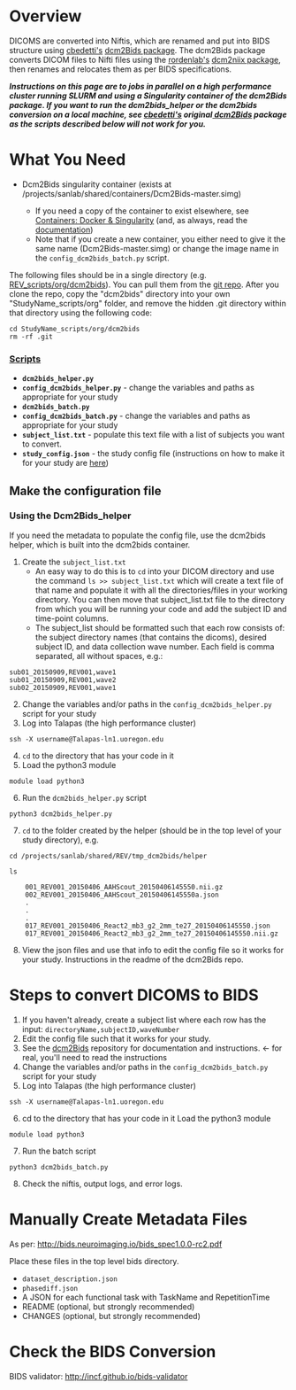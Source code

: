 # Overview
DICOMS are converted into Niftis, which are renamed and put into BIDS structure using [cbedetti's](https://github.com/cbedetti) [dcm2Bids package](https://github.com/cbedetti/Dcm2Bids). The dcm2Bids package converts DICOM files to Nifti files using the [rordenlab's](https://github.com/rordenlab) [dcm2niix package](https://github.com/rordenlab/dcm2niix), then renames and relocates them as per BIDS specifications.  

**_Instructions on this page are to jobs in parallel on a high performance cluster running SLURM and using a Singularity container of the dcm2Bids package. If you want to run the dcm2bids_helper or the dcm2bids conversion on a local machine, see [cbedetti's](https://github.com/cbedetti) original[ dcm2Bids](https://github.com/cbedetti/Dcm2Bids) package as the scripts described below will not work for you._**  

# What You Need
- Dcm2Bids singularity container (exists at /projects/sanlab/shared/containers/Dcm2Bids-master.simg)  

    - If you need a copy of the container to exist elsewhere, see [Containers: Docker & Singularity](https://uosanlab.atlassian.net/wiki/spaces/SW/pages/45285423) (and, as always, read the [documentation](http://singularity.lbl.gov/docs-build-container))  
    - Note that if you create a new container, you either need to give it the same name (Dcm2Bids-master.simg) or change the image name in the `config_dcm2bids_batch.py` script.  
    
The following files should be in a single directory (e.g. [REV_scripts/org/dcm2bids](https://github.com/UOSAN/REV_scripts/tree/master/org/dcm2bids)). You can pull them from the [git repo](https://github.com/kdestasio/dcm2bids). After you clone the repo, copy the "dcm2bids" directory into your own "StudyName_scripts/org" folder, and remove the hidden .git directory within that directory using the following code:  

```
cd StudyName_scripts/org/dcm2bids
rm -rf .git
```

### [Scripts](https://github.com/kdestasio/dcm2bids)  
- **`dcm2bids_helper.py`**   
- **`config_dcm2bids_helper.py`** - change the variables and paths as appropriate for your study  
- **`dcm2bids_batch.py`**   
- **`config_dcm2bids_batch.py`** - change the variables and paths as appropriate for your study  
- **`subject_list.txt`** - populate this text file with a list of subjects you want to convert.  
- **`study_config.json`** - the study config file (instructions on how to make it for your study are [here](https://github.com/cbedetti/Dcm2Bids))  

## Make the configuration file
### Using the Dcm2Bids_helper
If you need the metadata to populate the config file, use the dcm2bids helper, which is built into the dcm2bids container.  

1. Create the `subject_list.txt`  
    - An easy way to do this is to `cd` into your DICOM directory and use the command `ls >> subject_list.txt` which will create a text file of that name and populate it with all the directories/files in your working directory. You can then move that subject_list.txt file to the directory from which you will be running your code and add the subject ID and time-point columns.  
    - The subject_list should be formatted such that each row consists of: the subject directory names (that contains the dicoms), desired subject ID, and data collection wave number. Each field is comma separated, all without spaces, e.g.:  

```
sub01_20150909,REV001,wave1
sub01_20150909,REV001,wave2
sub02_20150909,REV001,wave1
```

2. Change the variables and/or paths in the `config_dcm2bids_helper.py` script for your study  
3. Log into Talapas (the high performance cluster)  

```
ssh -X username@Talapas-ln1.uoregon.edu
```

4. `cd` to the directory that has your code in it  
5. Load the python3 module  

```
module load python3
```

6. Run the `dcm2bids_helper.py` script

```
python3 dcm2bids_helper.py
```

7. `cd` to the folder created by the helper (should be in the top level of your study directory), e.g.   

```
cd /projects/sanlab/shared/REV/tmp_dcm2bids/helper

ls
 
    001_REV001_20150406_AAHScout_20150406145550.nii.gz
    002_REV001_20150406_AAHScout_20150406145550a.json
    .
    .
    .
    017_REV001_20150406_React2_mb3_g2_2mm_te27_20150406145550.json
    017_REV001_20150406_React2_mb3_g2_2mm_te27_20150406145550.nii.gz
```

8. View the json files and use that info to edit the config file so it works for your study. Instructions in the readme of the dcm2Bids repo.  

# Steps to convert DICOMS to BIDS
1. If you haven't already, create a subject list where each row has the input: `directoryName,subjectID,waveNumber`  
2. Edit the config file such that it works for your study.  
3. See the [dcm2Bids](https://github.com/cbedetti/Dcm2Bids) repository for documentation and instructions. ← for real, you'll need to read the instructions  
4. Change the variables and/or paths in the `config_dcm2bids_batch.py` script for your study
5. Log into Talapas (the high performance cluster)  

```
ssh -X username@Talapas-ln1.uoregon.edu
```

6. cd to the directory that has your code in it
Load the python3 module    

```
module load python3
```

7. Run the batch script  

```
python3 dcm2bids_batch.py
```

8. Check the niftis, output logs, and error logs.  

# Manually Create Metadata Files 
As per: http://bids.neuroimaging.io/bids_spec1.0.0-rc2.pdf  

Place these files in the top level bids directory.  

- `dataset_description.json`
- `phasediff.json`
- A JSON for each functional task with TaskName and RepetitionTime  
- README (optional, but strongly recommended)  
- CHANGES  (optional, but strongly recommended)  
# Check the BIDS Conversion
BIDS validator:   http://incf.github.io/bids-validator


